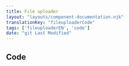 ```yaml
---
title: File uploader
layout: "layouts/component-documentation.njk"
translationKey: "fileuploaderCode"
tags: ['fileuploaderEN', 'code']
date: "git Last Modified"
---
```


## Code